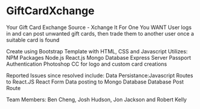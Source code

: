 # GiftCardXchange

Your Gift Card Exchange Source - Xchange It For One You WANT
User logs in and can post unwanted gift cards, then trade them to another user once a suitable card is found

Create using Bootstrap Template with HTML, CSS and Javascript
Utilizes:
NPM Packages
Node.js
React.js
Mongo Database
Express Server
Passport Authentication
Photoshop CC for logo and custom card creations

Reported Issues since resolved include:
Data Persistance:Javascript Routes to React.JS
React Form Data posting to Mongo Database
Database Post Route

Team Members: Ben Cheng, Josh Hudson, Jon Jackson and Robert Kelly
